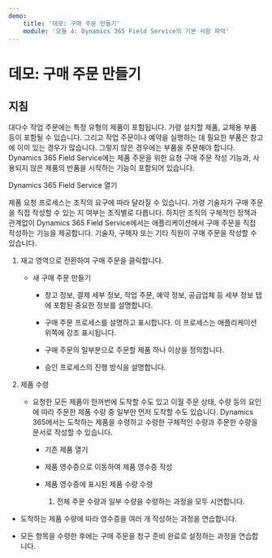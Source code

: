 ```yaml
---
demo:
    title: '데모: 구매 주문 만들기'
    module: '모듈 4: Dynamics 365 Field Service의 기본 사항 파악'
---
```


# 데모: 구매 주문 만들기

## 지침

대다수 작업 주문에는 특정 유형의 제품이 포함됩니다. 가령 설치할 제품, 교체용 부품 등이 포함될 수 있습니다. 그리고 작업 주문이나 예약을 실행하는 데 필요한 부품은 창고에 이미 있는 경우가 많습니다. 그렇지 않은 경우에는 부품을 주문해야 합니다. Dynamics 365 Field Service에는 제품 주문을 위한 요청 구매 주문 작성 기능과, 사용되지 않은 제품의 반품을 시작하는 기능이 포함되어 있습니다. 

 

Dynamics 365 Field Service 열기 

 

제품 요청 프로세스는 조직의 요구에 따라 달라질 수 있습니다. 가령 기술자가 구매 주문을 직접 작성할 수 있는 지 여부는 조직별로 다릅니다. 하지만 조직의 구체적인 정책과 관계없이 Dynamics 365 Field Service에서는 애플리케이션에서 구매 주문을 직접 작성하는 기능을 제공합니다. 기술자, 구매자 또는 기타 직원이 구매 주문을 작성할 수 있습니다. 

1. 재고 영역으로 전환하여 구매 주문을 클릭합니다.

	- 새 구매 주문 만들기

		- 창고 정보, 결제 세부 정보, 작업 주문, 예약 정보, 공급업체 등 세부 정보 탭에 포함된 중요한 정보를 설명합니다. 

		- 구매 주문 프로세스를 설명하고 표시합니다. 이 프로세스는 애플리케이션 위쪽에 강조 표시됩니다. 

		- 구매 주문의 일부분으로 주문할 제품 하나 이상을 정의합니다. 

		- 승인 프로세스의 진행 방식을 설명합니다.

2. 제품 수령

	- 요청한 모든 제품이 한꺼번에 도착할 수도 있고 이월 주문 상태, 수량 등의 요인에 따라 주문한 제품 수량 중 일부만 먼저 도착할 수도 있습니다. Dynamics 365에서는 도착하는 제품을 수령하고 수령한 구체적인 수량과 주문한 수량을 문서로 작성할 수 있습니다. 

		- 기존 제품 열기

		- 제품 영수증으로 이동하여 제품 영수증 작성

		- 제품 영수증에 표시된 제품 수량 수령 

			1. 전체 주문 수량과 일부 수량을 수령하는 과정을 모두 시연합니다. 

- 도착하는 제품 수량에 따라 영수증을 여러 개 작성하는 과정을 연습합니다. 

- 모든 항목을 수령한 후에는 구매 주문을 청구 준비 완료로 설정하는 과정을 연습합니다. 
